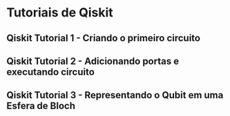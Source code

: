 # Tutoriais de Qiskit

## Qiskit Tutorial 1 - Criando o primeiro circuito
## Qiskit Tutorial 2 - Adicionando portas e executando circuito
## Qiskit Tutorial 3 - Representando o Qubit em uma Esfera de Bloch
